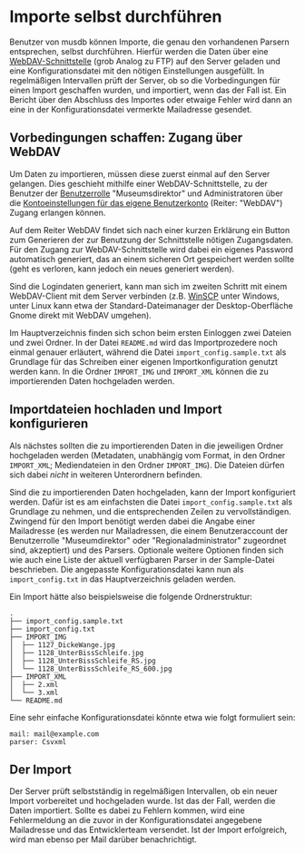 # Importe selbst durchführen

Benutzer von musdb können Importe, die genau den vorhandenen Parsern entsprechen, selbst durchführen. Hierfür werden die Daten über eine [WebDAV-Schnittstelle](https://de.wikipedia.org/wiki/WebDAV) (grob Analog zu FTP) auf den Server geladen und eine Konfigurationsdatei mit den nötigen Einstellungen ausgefüllt. In regelmäßigen Intervallen prüft der Server, ob so die Vorbedingungen für einen Import geschaffen wurden, und importiert, wenn das der Fall ist. Ein Bericht über den Abschluss des Importes oder etwaige Fehler wird dann an eine in der Konfigurationsdatei vermerkte Mailadresse gesendet.

## Vorbedingungen schaffen: Zugang über WebDAV

Um Daten zu importieren, müssen diese zuerst einmal auf den Server gelangen. Dies geschieht mithilfe einer WebDAV-Schnittstelle, zu der Benutzer der [Benutzerrolle](../musdb/Benutzerkonto/Berechtigungen.md) "Museumsdirektor" und Administratoren über die [Kontoeinstellungen für das eigene Benutzerkonto](../musdb/Benutzerkonto/Kontoeinstellungen-Sicherheit.md) (Reiter: "WebDAV") Zugang erlangen können.

Auf dem Reiter WebDAV findet sich nach einer kurzen Erklärung ein Button zum Generieren der zur Benutzung der Schnittstelle nötigen Zugangsdaten. Für den Zugang zur WebDAV-Schnittstelle wird dabei ein eigenes Password automatisch generiert, das an einem sicheren Ort gespeichert werden sollte (geht es verloren, kann jedoch ein neues generiert werden).

Sind die Logindaten generiert, kann man sich im zweiten Schritt mit einem WebDAV-Client mit dem Server verbinden (z.B. [WinSCP](https://winscp.net/eng/docs/lang:de) unter Windows, unter Linux kann etwa der Standard-Dateimanager der Desktop-Oberfläche Gnome direkt mit WebDAV umgehen).

Im Hauptverzeichnis finden sich schon beim ersten Einloggen zwei Dateien und zwei Ordner. In der Datei `README.md` wird das Importprozedere noch einmal genauer erläutert, während die Datei `import_config.sample.txt`  als Grundlage für das Schreiben einer eigenen Importkonfiguration genutzt werden kann. In die Ordner `IMPORT_IMG` und `IMPORT_XML` können die zu importierenden Daten hochgeladen werden.

## Importdateien hochladen und Import konfigurieren

Als nächstes sollten die zu importierenden Daten in die jeweiligen Ordner hochgeladen werden (Metadaten, unabhängig vom Format, in den Ordner `IMPORT_XML`; Mediendateien in den Ordner `IMPORT_IMG`). Die Dateien dürfen sich dabei *nicht* in weiteren Unterordnern befinden.

Sind die zu importierenden Daten hochgeladen, kann der Import konfiguriert werden. Dafür ist es am einfachsten die Datei `import_config.sample.txt` als Grundlage zu nehmen, und die entsprechenden Zeilen zu vervollständigen. Zwingend für den Import benötigt werden dabei die Angabe einer Mailadresse (es werden nur Mailadressen, die einem Benutzeraccount der Benutzerrolle "Museumdirektor" oder "Regionaladministrator" zugeordnet sind, akzeptiert) und des Parsers. Optionale weitere Optionen finden sich wie auch eine Liste der aktuell verfügbaren Parser in der Sample-Datei beschrieben. Die angepasste Konfigurationsdatei kann nun als `import_config.txt` in das Hauptverzeichnis geladen werden.

Ein Import hätte also beispielsweise die folgende Ordnerstruktur:

```
.
├── import_config.sample.txt
├── import_config.txt
├── IMPORT_IMG
│  ├── 1127_DickeWange.jpg
│  ├── 1128_UnterBissSchleife.jpg
│  ├── 1128_UnterBissSchleife_RS.jpg
│  └── 1128_UnterBissSchleife_RS_600.jpg
├── IMPORT_XML
│  ├── 2.xml
│  └── 3.xml
└── README.md
```

Eine sehr einfache Konfigurationsdatei könnte etwa wie folgt formuliert sein:

```
mail: mail@example.com
parser: Csvxml
```

## Der Import

Der Server prüft selbstständig in regelmäßigen Intervallen, ob ein neuer Import vorbereitet und hochgeladen wurde. Ist das der Fall, werden die Daten importiert. Sollte es dabei zu Fehlern kommen, wird eine Fehlermeldung an die zuvor in der Konfigurationsdatei angegebene Mailadresse und das Entwicklerteam versendet. Ist der Import erfolgreich, wird man ebenso per Mail darüber benachrichtigt.
